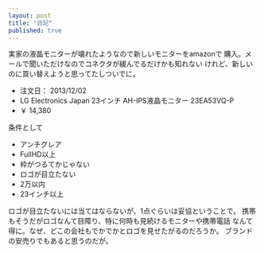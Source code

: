 ```yaml
---
layout: post
title: "日記"
published: true
---
```


実家の液晶モニターが壊れたようなので新しいモニターをamazonで
購入。メールで聞いただけなのでコネクタが緩んでるだけかも知れない
けれど、新しいのに買い替えようと思ってたしついでに。

* 注文日： 2013/12/02
* LG Electronics Japan 23インチ AH-IPS液晶モニター 23EA53VQ-P
* ￥ 14,380

条件として

* アンチグレア
* FullHD以上
* 枠がつるてかじゃない
* ロゴが目立たない
* 2万以内
* 23インチ以上

ロゴが目立たないには当てはならないが、1点ぐらいは妥協ということで。
携帯もそうだがロゴなんて目障り、特に何時も見続けるモニターや携帯電話
なんて得に。なぜ、どこの会社もでかでかとロゴを見せたがるのだろうか。
ブランドの安売りでもあると思うのだが。

